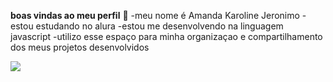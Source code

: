 **boas vindas ao meu perfil** 🖤
-meu nome é Amanda Karoline Jeronimo
-estou estudando no alura 
-estou me desenvolvendo na linguagem javascript
-utilizo esse espaço para minha organizaçao e compartilhamento dos meus projetos desenvolvidos

![](https://media1.tenor.com/m/KtMnAwmpw8sAAAAC/pedro-monkey-puppet.gif)
